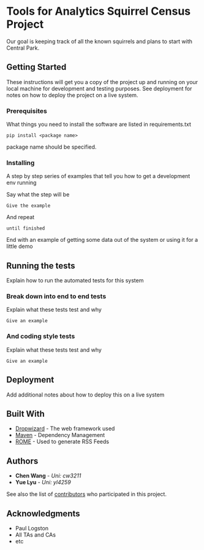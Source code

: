 # Tools for Analytics Squirrel Census Project

Our goal is keeping track of  all the known squirrels and plans to start with Central Park. 

## Getting Started

These instructions will get you a copy of the project up and running on your local machine for development and testing purposes. See deployment for notes on how to deploy the project on a live system.

### Prerequisites

What things you need to install the software are listed in requirements.txt

```
pip install <package name>
```

package name should be specified.

### Installing

A step by step series of examples that tell you how to get a development env running

Say what the step will be

```
Give the example
```

And repeat

```
until finished
```

End with an example of getting some data out of the system or using it for a little demo

## Running the tests

Explain how to run the automated tests for this system

### Break down into end to end tests

Explain what these tests test and why

```
Give an example
```

### And coding style tests

Explain what these tests test and why

```
Give an example
```

## Deployment

Add additional notes about how to deploy this on a live system

## Built With

* [Dropwizard](http://www.dropwizard.io/1.0.2/docs/) - The web framework used
* [Maven](https://maven.apache.org/) - Dependency Management
* [ROME](https://rometools.github.io/rome/) - Used to generate RSS Feeds

## Authors

* **Chen Wang** - *Uni: cw3211* 
* **Yue Lyu** - *Uni: yl4259* 

See also the list of [contributors](https://github.com/Yue-Lyu/tools/graphs/contributors) who participated in this project.

## Acknowledgments

* Paul Logston
* All TAs and CAs
* etc
